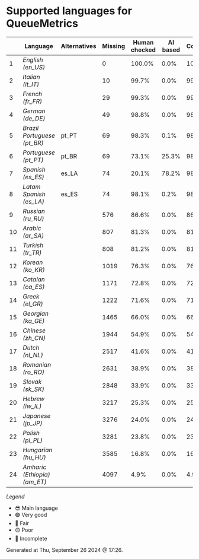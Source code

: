 # Supported languages for QueueMetrics

|  | Language | Alternatives | Missing | Human checked | AI based | Completion |   |
|--|----------|--------------|---------|---------------|----------|------------|---|
| 1 | *English (en_US)* |  | 0 | 100.0% | 0.0% | 100.0% | 😎 |
| 2 | *Italian (it_IT)* |  | 10 | 99.7% | 0.0% | 99.8% | 🟢 |
| 3 | *French (fr_FR)* |  | 29 | 99.3% | 0.0% | 99.3% | 🟢 |
| 4 | *German (de_DE)* |  | 49 | 98.8% | 0.0% | 98.9% | 🟢 |
| 5 | *Brazil Portuguese (pt_BR)* | pt_PT | 69 | 98.3% | 0.1% | 98.4% | 🟢 |
| 6 | *Portuguese (pt_PT)* | pt_BR | 69 | 73.1% | 25.3% | 98.4% | 🟢 |
| 7 | *Spanish (es_ES)* | es_LA | 74 | 20.1% | 78.2% | 98.3% | 🟢 |
| 8 | *Latam Spanish (es_LA)* | es_ES | 74 | 98.1% | 0.2% | 98.3% | 🟢 |
| 9 | *Russian (ru_RU)* |  | 576 | 86.6% | 0.0% | 86.6% | 🔵 |
| 10 | *Arabic (ar_SA)* |  | 807 | 81.3% | 0.0% | 81.3% | 🟡 |
| 11 | *Turkish (tr_TR)* |  | 808 | 81.2% | 0.0% | 81.2% | 🟡 |
| 12 | *Korean (ko_KR)* |  | 1019 | 76.3% | 0.0% | 76.4% | 🟡 |
| 13 | *Catalan (ca_ES)* |  | 1171 | 72.8% | 0.0% | 72.8% | 🟡 |
| 14 | *Greek (el_GR)* |  | 1222 | 71.6% | 0.0% | 71.6% | 🟡 |
| 15 | *Georgian (ka_GE)* |  | 1465 | 66.0% | 0.0% | 66.0% | 🔴 |
| 16 | *Chinese (zh_CN)* |  | 1944 | 54.9% | 0.0% | 54.9% | 🔴 |
| 17 | *Dutch (nl_NL)* |  | 2517 | 41.6% | 0.0% | 41.6% | 🔴 |
| 18 | *Romanian (ro_RO)* |  | 2631 | 38.9% | 0.0% | 38.9% | 🔴 |
| 19 | *Slovak (sk_SK)* |  | 2848 | 33.9% | 0.0% | 33.9% | 🔴 |
| 20 | *Hebrew (iw_IL)* |  | 3217 | 25.3% | 0.0% | 25.3% | 🔴 |
| 21 | *Japanese (jp_JP)* |  | 3276 | 24.0% | 0.0% | 24.0% | 🔴 |
| 22 | *Polish (pl_PL)* |  | 3281 | 23.8% | 0.0% | 23.9% | 🔴 |
| 23 | *Hungarian (hu_HU)* |  | 3585 | 16.8% | 0.0% | 16.8% | 🔴 |
| 24 | *Amharic (Ethiopia) (am_ET)* |  | 4097 | 4.9% | 0.0% | 4.9% | 🔴 |


*Legend*

- 😎 Main language
- 🟢 Very good
- 🔵 Fair
- 🟡 Poor
- 🔴 Incomplete


Generated at Thu, September 26 2024 @ 17:26.

